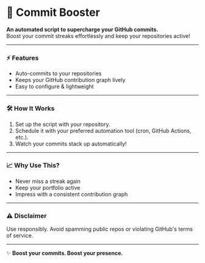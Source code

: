# 🚀 Commit Booster

**An automated script to supercharge your GitHub commits.**  
Boost your commit streaks effortlessly and keep your repositories active!  

---

### ⚡ Features
- Auto-commits to your repositories
- Keeps your GitHub contribution graph lively
- Easy to configure & lightweight

---

### 🛠️ How It Works
1. Set up the script with your repository.
2. Schedule it with your preferred automation tool (cron, GitHub Actions, etc.).
3. Watch your commits stack up automatically!

---

### 📈 Why Use This?
- Never miss a streak again
- Keep your portfolio active
- Impress with a consistent contribution graph

---

### ⚠️ Disclaimer
Use responsibly. Avoid spamming public repos or violating GitHub's terms of service.

---

✨ **Boost your commits. Boost your presence.**  
